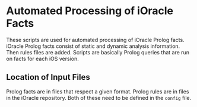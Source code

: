 # Automated Processing of iOracle Facts

These scripts are used for automated processing of iOracle Prolog facts. iOracle Prolog facts consist of static and dynamic analysis information. Then rules files are added. Scripts are basically Prolog queries that are run on facts for each iOS version.

## Location of Input Files

Prolog facts are in files that respect a given format. Prolog rules are in files in the iOracle repository. Both of these need to be defined in the `config` file.
